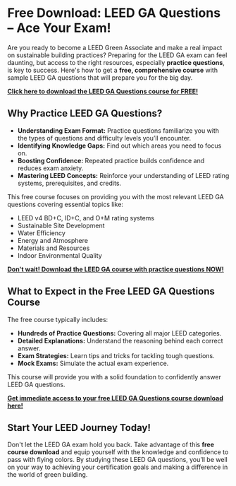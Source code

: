 # Free Download: LEED GA Questions – Ace Your Exam!

Are you ready to become a LEED Green Associate and make a real impact on sustainable building practices? Preparing for the LEED GA exam can feel daunting, but access to the right resources, especially **practice questions**, is key to success. Here's how to get a **free, comprehensive course** with sample LEED GA questions that will prepare you for the big day.

[**Click here to download the LEED GA Questions course for FREE!**](https://udemywork.com/leed-ga-questions)

## Why Practice LEED GA Questions?

*   **Understanding Exam Format:** Practice questions familiarize you with the types of questions and difficulty levels you’ll encounter.
*   **Identifying Knowledge Gaps:** Find out which areas you need to focus on.
*   **Boosting Confidence:** Repeated practice builds confidence and reduces exam anxiety.
*   **Mastering LEED Concepts:** Reinforce your understanding of LEED rating systems, prerequisites, and credits.

This free course focuses on providing you with the most relevant LEED GA questions covering essential topics like:

*   LEED v4 BD+C, ID+C, and O+M rating systems
*   Sustainable Site Development
*   Water Efficiency
*   Energy and Atmosphere
*   Materials and Resources
*   Indoor Environmental Quality

[**Don't wait! Download the LEED GA course with practice questions NOW!**](https://udemywork.com/leed-ga-questions)

## What to Expect in the Free LEED GA Questions Course

The free course typically includes:

*   **Hundreds of Practice Questions:** Covering all major LEED categories.
*   **Detailed Explanations:** Understand the reasoning behind each correct answer.
*   **Exam Strategies:** Learn tips and tricks for tackling tough questions.
*   **Mock Exams:** Simulate the actual exam experience.

This course will provide you with a solid foundation to confidently answer LEED GA questions.

[**Get immediate access to your free LEED GA Questions course download here!**](https://udemywork.com/leed-ga-questions)

## Start Your LEED Journey Today!

Don't let the LEED GA exam hold you back. Take advantage of this **free course download** and equip yourself with the knowledge and confidence to pass with flying colors. By studying these LEED GA questions, you’ll be well on your way to achieving your certification goals and making a difference in the world of green building.
